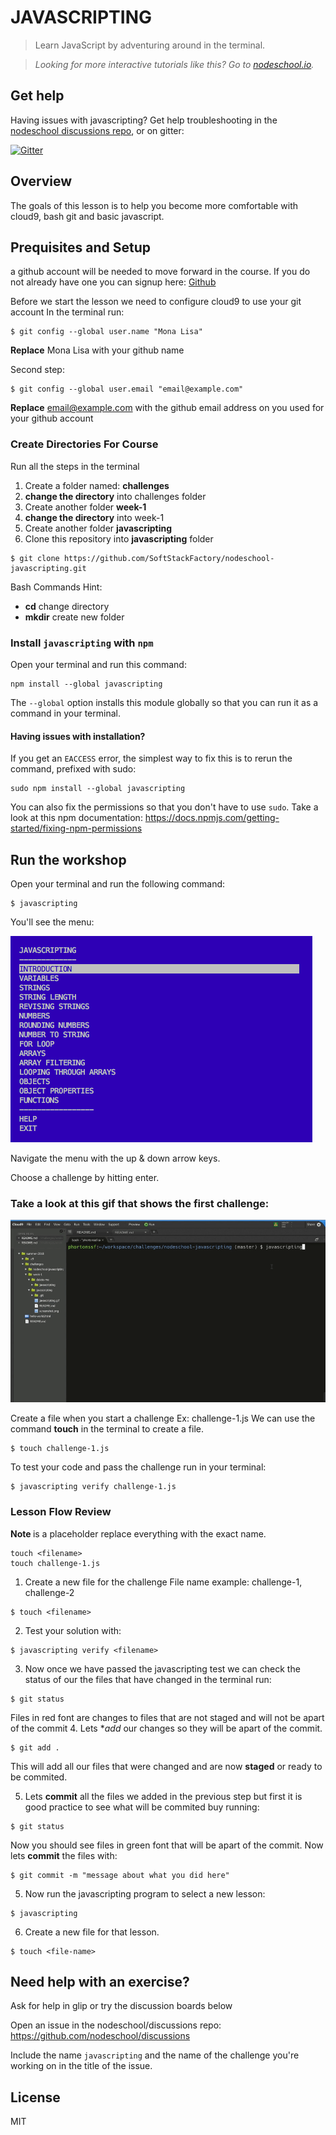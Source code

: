 # JAVASCRIPTING

> Learn JavaScript by adventuring around in the terminal.  

> _Looking for more interactive tutorials like this? Go to [nodeschool.io](http://nodeschool.io)._

## Get help
Having issues with javascripting? Get help troubleshooting in the [nodeschool discussions repo](http://github.com/nodeschool/discussions), or on gitter:

[![Gitter](https://img.shields.io/gitter/room/gitterHQ/gitter.svg)](https://gitter.im/nodeschool/discussions?utm_source=badge&utm_medium=badge&utm_campaign=pr-badge&utm_content=badge)



## Overview
The goals of this lesson is to help you become more comfortable with cloud9, bash git and basic javascript.

## Prequisites and Setup
a github account will be needed to move forward in the course. If you do not already have one you can signup here:
[Github](https://www.github.com)

Before we start the lesson we need to configure cloud9 to use your git account
In the terminal run:
```
$ git config --global user.name "Mona Lisa"
```
**Replace** Mona Lisa with your github name

Second step:
```
$ git config --global user.email "email@example.com"
```
**Replace**  email@example.com with the github email address on you used for your github account


### Create Directories For Course
Run all the steps in the terminal
1. Create a folder named: **challenges** 
2. **change the directory** into challenges folder
3. Create another folder **week-1**
4. **change the directory** into week-1
5. Create another folder **javascripting**
6. Clone this repository into **javascripting** folder
```
$ git clone https://github.com/SoftStackFactory/nodeschool-javascripting.git
```

Bash Commands Hint:
* **cd** change directory
* **mkdir** create new folder


### Install `javascripting` with `npm`

Open your terminal and run this command:

```
npm install --global javascripting
```

The `--global` option installs this module globally so that you can run it as a command in your terminal.

#### Having issues with installation?

If you get an `EACCESS` error, the simplest way to fix this is to rerun the command, prefixed with sudo:

```
sudo npm install --global javascripting
```

You can also fix the permissions so that you don't have to use `sudo`. Take a look at this npm documentation:
https://docs.npmjs.com/getting-started/fixing-npm-permissions

## Run the workshop

Open your terminal and run the following command:

```
$ javascripting
```

You'll see the menu:

![javascripting screenshot](screenshot.png)

Navigate the menu with the up & down arrow keys. 

Choose a challenge by hitting enter.

### Take a look at this gif that shows the first challenge:

![first challenge](javascripting.gif)

Create a file when you start a challenge
Ex: challenge-1.js
We can use the command **touch** in the terminal to create a file.
```
$ touch challenge-1.js
```
To test your code and pass the challenge run in your terminal:
```
$ javascripting verify challenge-1.js
```


### Lesson Flow Review
**Note <filename>** is a placeholder replace everything with the exact name.
```
touch <filename>
touch challenge-1.js
```
1. Create a new file for the challenge
File name example: challenge-1, challenge-2
``` 
$ touch <filename>
```
2. Test your solution with:
```
$ javascripting verify <filename>
```
3. Now once we have passed the javascripting test we can check the status of our the files that have changed in the terminal run:
```
$ git status
```
Files in red font are changes to files that are not staged and will not be apart of the commit
4. Lets **add* our changes so they will be apart of the commit.
```
$ git add .
```
This will add all our files that were changed and are now **staged** or ready to be commited.

5. Lets **commit** all the files we added in the previous step but first it is good practice to see what will be commited buy running:
```
$ git status
 ```
Now you should see files in green font that will be apart of the commit.
Now lets **commit** the files with:
```
$ git commit -m "message about what you did here"
```
5. Now run the javascripting program to select a new lesson:
```
$ javascripting
```
6. Create a new file for that lesson.
```
$ touch <file-name>
```



## Need help with an exercise?
Ask for help in glip or try the discussion boards below

Open an issue in the nodeschool/discussions repo: https://github.com/nodeschool/discussions

Include the name `javascripting` and the name of the challenge you're working on in the title of the issue.



## License

MIT